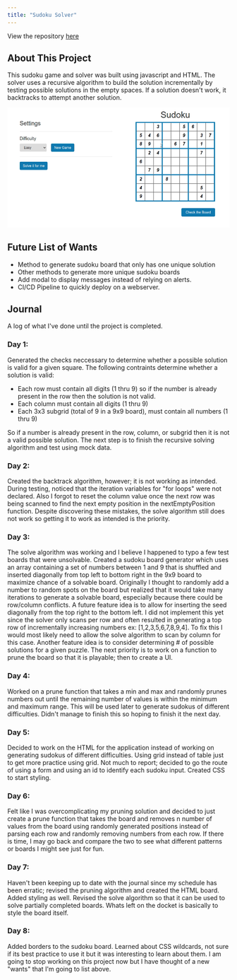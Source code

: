 ```yaml
---
title: "Sudoku Solver"
---
```

View the repository [here](https://github.com/AnodeEdge/sudoku)

## About This Project
This sudoku game and solver was built using javascript and HTML. The solver uses a recursive algorithm to build the solution incrementally by testing possible solutions in the empty spaces.  If a solution doesn't work, it backtracks to attempt another solution. 

![Sudoku](https://raw.githubusercontent.com/AnodeEdge/sudoku/main/Sudoku.gif)

## Future List of Wants
- Method to generate sudoku board that only has one unique solution
- Other methods to generate more unique sudoku boards
- Add modal to display messages instead of relying on alerts.
- CI/CD Pipeline to quickly deploy on a webserver.

## Journal
A log of what I've done until the project is completed.

### Day 1: 
Generated the checks neccessary to determine whether a possible solution is valid for a given square.  The following contraints determine whether a solution is valid:
- Each row must contain all digits (1 thru 9) so if the number is already present in the row then the solution is  not valid.
- Each column must contain all digits (1 thru 9) 
- Each 3x3 subgrid (total of 9 in a 9x9 board), must contain all numbers (1 thru 9)

So if a number is already present in the row, column, or subgrid then it is not a valid possible solution. The next step is to finish the recursive solving algorithm and test using mock data.

### Day 2:
Created the backtrack algorithm, however; it is not working as intended. During testing, noticed that the iteration variables for "for loops" were not declared. Also I forgot to reset the column value once the next row was being scanned to find the next empty position in the nextEmptyPosition function. Despite discovering these mistakes, the solve algorithm still does not work so getting it to work as intended is the priority.

### Day 3:
The solve algorithm was working and I believe I happened to typo a few test boards that were unsolvable.  Created a sudoku board generator which uses an array containing a set of numbers between 1 and 9 that is shuffled and inserted diagonally from top left to bottom right in the 9x9 board to maximize chance of a solvable board.  Originally I thought to randomly add a number to random spots on the board but realized that it would take many iterations to generate a solvable board, especially because there could be row/column conflicts.  A future feature idea is to allow for inserting the seed diagonally from the top right to the bottom left.  I did not implement this yet since the solver only scans per row and often resulted in generating a top row of incrementally increasing numbers ex: [1,2,3,5,6,7,8,9,4].  To fix this I would most likely need to allow the solve algorithm to scan by column for this case. Another feature idea is to consider determining # of possible solutions for a given puzzle. The next priority is to work on a function to prune the board so that it is playable; then to create a UI.  

### Day 4:
Worked on a prune function that takes a min and max and randomly prunes numbers out until the remaining number of values is within the minimum and maximum range.  This will be used later to generate sudokus of different difficulties.  Didn't manage to finish this so hoping to finish it the next day.

### Day 5:
Decided to work on the HTML for the application instead of working on generating sudokus of different difficulties.  Using grid instead of table just to get more practice using grid.  Not much to report; decided to go the route of using a form and using an id to identify each sudoku input.  Created CSS to start styling.  

### Day 6:
Felt like I was overcomplicating my pruning solution and decided to just create a prune function that takes the board and removes n number of values from the board using randomly generated positions instead of parsing each row and randomly removing numbers from each row.  If there is time, I may go back and compare the two to see what different patterns or boards I might see just for fun.

### Day 7:
Haven't been keeping up to date with the journal since my schedule has been erratic; revised the pruning algorithm and created the HTML board. Added styling as well.  Revised the solve algorithm so that it can be used to solve partially completed boards.  Whats left on the docket is basically to style the board itself.

### Day 8:
Added borders to the sudoku board.  Learned about CSS wildcards, not sure if its best practice to use it but it was interesting to learn about them.  I am going to stop working on this project now but I have thought of a new "wants" that I'm going to list above.
